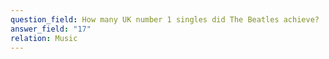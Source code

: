 ```yaml
---
question_field: How many UK number 1 singles did The Beatles achieve?
answer_field: "17"
relation: Music
---
```


